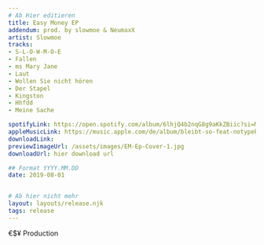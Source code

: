 ```yaml
---
# Ab Hier editieren
title: Easy Money EP
addendum: prod. by slowmoe & NeumaxX
artist: Slowmoe
tracks: 
- S-L-O-W-M-O-E
- Fallen
- ms Mary Jane
- Laut
- Wollen Sie nicht hören
- Der Stapel
- Kingston
- Hhfdd
- Meine Sache

spotifyLink: https://open.spotify.com/album/6lhjQ4b2nqG8g9aKkZBiic?si=MLriiaBiR4WYk7kzy3quNw
appleMusicLink: https://music.apple.com/de/album/bleibt-so-feat-notypebeats-single/1625719403
downloadLink:
previewIimageUrl: /assets/images/EM-Ep-Cover-1.jpg
downloadUrl: hier download url

## Format YYYY.MM.DD
date: 2019-08-01


# Ab hier nicht mehr
layout: layouts/release.njk
tags: release
---
```


€$¥ Production